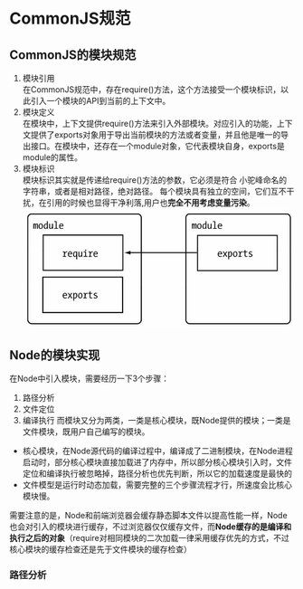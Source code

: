 # CommonJS规范

## CommonJS的模块规范

1. 模块引用<br/>
在CommonJS规范中，存在require()方法，这个方法接受一个模块标识，以此引入一个模块的API到当前的上下文中。
2. 模块定义<br/>
在模块中，上下文提供require()方法来引入外部模块。对应引入的功能，上下文提供了exports对象用于导出当前模块的方法或者变量，并且他是唯一的导出接口。在模块中，还存在一个module对象，它代表模块自身，exports是module的属性。
3. 模块标识<br/>
模块标识其实就是传递给require()方法的参数，它必须是符合 小驼峰命名的字符串，或者是相对路径，绝对路径。
每个模块具有独立的空间，它们互不干扰，在引用的时候也显得干净利落,用户也**完全不用考虑变量污染**。
![avatar](./require_module.jpeg)

## Node的模块实现

在Node中引入模块，需要经历一下3个步骤：<br/>
1. 路径分析
2. 文件定位
3. 编译执行
而模块又分为两类，一类是核心模块，既Node提供的模块；一类是文件模块，既用户自己编写的模块。
- 核心模块，在Node源代码的编译过程中，编译成了二进制模块，在Node进程启动时，部分核心模块直接加载进了内存中，所以部分核心模块引入时，文件定位和编译执行被忽略掉，路径分析也优先判断，所以它的加载速度是最快的
- 文件模型是运行时动态加载，需要完整的三个步骤流程才行，所速度会比核心模块慢。

需要注意的是，Node和前端浏览器会缓存静态脚本文件以提高性能一样，Node也会对引入的模块进行缓存，不过浏览器仅仅缓存文件，而**Node缓存的是编译和执行之后的对象**（require对相同模块的二次加载一律采用缓存优先的方式，不过核心模块的缓存检查还是先于文件模块的缓存检查）

### 路径分析
 